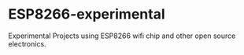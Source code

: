 # ESP8266-experimental
 Experimental Projects using ESP8266 wifi chip and other open source electronics.
